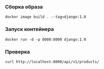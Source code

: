 ### Сборка образа

```
docker image build . --tag=django:1.0
```

### Запуск контейнера

```
docker run -d -p 8000:8000 django:1.0
```

### Проверка

```
curl http://localhost:8000/api/v1/products/
```
